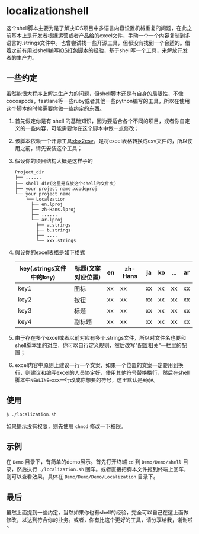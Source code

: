 # localizationshell
这个shell脚本主要为是了解决iOS项目中多语言内容设置机械重复的问题，在此之前基本上是开发者根据运营或者产品给的excel文件，手动一个一个内容复制到多语言的.strings文件中。也曾尝试找一些开源工具，但都没有找到一个合适的。借着之前有用过shell编写[iOS打包脚本](https://github.com/lbininhbl/AutoPackageScript)的经验，基于shell写一个工具，来解放开发者的生产力。

## 一些约定

虽然能很大程序上解决生产力的问题，但shell脚本还是有自身的局限性，不像cocoapods，fastlane等一些ruby或者其他一些python编写的工具，所以在使用这个脚本的时候需要你做一些约定的东西。

1. 首先假定你是有 shell 的基础知识，因为要适合各个不同的项目，或者你自定义的一些内容，可能需要你在这个脚本中做一点修改；

2. 该脚本依赖一个开源工具[xlsx2csv](https://github.com/dilshod/xlsx2csv)，是将excel表格转换成csv文件的，所以使用之前，请先安装这个工具；

3. 假设你的项目结构大概是这样子的

   ```
   Project_dir
   ├── ......
   ├── shell dir(这里是存放这个shell的文件夹)
   ├── your project name.xcodeproj
   └── your project name
       └── Localzation 
         ├── en.lproj
         ├── zh-Hans.lproj
         ├── ......
         └── ar.lproj
           ├── a.strings
           ├── b.strings
           ├── ....
           └── xxx.strings
   ```

4. 假设你的excel表格是如下格式

   | key(.strings文件中的key) | 标题(文案对应位置) | en   | zh-Hans | ja   | ko   | ...  | ar   |
   | ------------------------ | ------------------ | ---- | ------- | ---- | ---- | ---- | ---- |
   | key1                     | 图标               | xx   | xx      | xx   | xx   | xx   | xx   |
   | key2                     | 按钮               | xx   | xx      | xx   | xx   | xx   | xx   |
   | key3                     | 标题               | xx   | xx      | xx   | xx   | xx   | xx   |
   | key4                     | 副标题             | xx   | xx      | xx   | xx   | xx   | xx   |

5. 由于存在多个excel或者以前对应有多个.strings文件，所以对文件名也要和shell脚本里的对应，你可以自行定义规则，然后改写"配置相关"一栏里的配置；

6. excel内容中原则上建议一行一个文案，如果一个位置的文案一定要用到换行，则建议和编写excel的人员协定好，使用其他符号替换换行，然后在shell脚本中`NEWLINE=xxx`一行改成你想要的符号，这里默认是`#@@#`。



## 使用

```shell
$ ./localization.sh
```

如果提示没有权限，则先使用 `chmod` 修改一下权限。

## 示例

在 `Demo` 目录下，有简单的demo展示。首先打开终端 `cd` 到 `Demo/Demo/shell` 目录，然后执行 `./localization.sh` 回车。或者直接把脚本文件拖到终端上回车，则可以查看效果，具体在 `Demo/Demo/Demo/Localization` 目录下。

## 最后

虽然上面提到一些约定，当然如果你也有shell的经验，完全可以自己在这上面做修改，以达到符合你的业务。或者，你有比这个更好的工具，请分享给我，谢谢啦~

